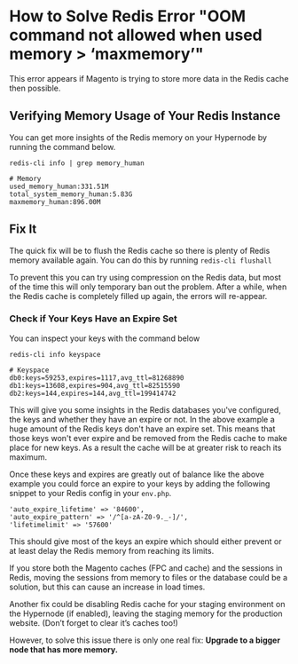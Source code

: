 <!-- source: https://support.hypernode.com/en/hypernode/tools/how-to-solve-redis-error-oom-command-not-allowed-when-used-memory-maxmemory-/ -->

# How to Solve Redis Error "OOM command not allowed when used memory > ‘maxmemory’"

This error appears if Magento is trying to store more data in the Redis cache then possible.

## Verifying Memory Usage of Your Redis Instance

You can get more insights of the Redis memory on your Hypernode by running the command below.

```nginx
redis-cli info | grep memory_human

# Memory
used_memory_human:331.51M
total_system_memory_human:5.83G
maxmemory_human:896.00M
```

## Fix It

The quick fix will be to flush the Redis cache so there is plenty of Redis memory available again. You can do this by running `redis-cli flushall`

To prevent this you can try using compression on the Redis data, but most of the time this will only temporary ban out the problem. After a while, when the Redis cache is completely filled up again, the errors will re-appear.

### Check if Your Keys Have an Expire Set

You can inspect your keys with the command below

```nginx
redis-cli info keyspace

# Keyspace
db0:keys=59253,expires=1117,avg_ttl=81268890
db1:keys=13608,expires=904,avg_ttl=82515590
db2:keys=144,expires=144,avg_ttl=199414742
```

This will give you some insights in the Redis databases you've configured, the keys and whether they have an expire or not. In the above example a huge amount of the Redis keys don't have an expire set. This means that those keys won't ever expire and be removed from the Redis cache to make place for new keys. As a result the cache will be at greater risk to reach its maximum.

Once these keys and expires are greatly out of balance like the above example you could force an expire to your keys by adding the following snippet to your Redis config in your `env.php`.

```nginx
'auto_expire_lifetime' => '84600',
'auto_expire_pattern' => '/^[a-zA-Z0-9._-]/',
'lifetimelimit' => '57600'
```

This should give most of the keys an expire which should either prevent or at least delay the Redis memory from reaching its limits.

If you store both the Magento caches (FPC and cache) and the sessions in Redis, moving the sessions from memory to files or the database could be a solution, but this can cause an increase in load times.

Another fix could be disabling Redis cache for your staging environment on the Hypernode (if enabled), leaving the staging memory for the production website. (Don’t forget to clear it’s caches too!)

However, to solve this issue there is only one real fix: **Upgrade to a bigger node that has more memory.**
